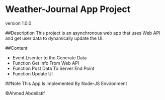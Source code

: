 # Weather-Journal App Project

version 1.0.0

##Description
This project is an asynchronous web app that uses Web API and get user data to dynamically update the UI. 

##Content
* Event Lisenter to the Generate Data
* Function Get Info From Web API
* Function Post Data To Server End Point
* Function Update UI 

##Note 
This App Is Implemented By Node-JS Environment 

©Ahmed Abdellatif
